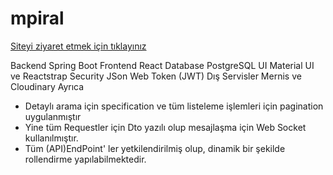 # mpiral

[Siteyi ziyaret etmek için tıklayınız](http//:www.mpiral.com)


Backend
Spring Boot
Frontend
React
Database
PostgreSQL
UI
Material UI ve Reactstrap
Security
JSon Web Token (JWT)
Dış Servisler
Mernis ve Cloudinary
Ayrıca
* Detaylı arama için specification ve tüm listeleme işlemleri için
pagination uygulanmıştır
* Yine tüm Requestler için Dto yazılı olup mesajlaşma için Web Socket kullanılmıştır.
* Tüm (API)EndPoint' ler yetkilendirilmiş olup, dinamik bir şekilde
rollendirme yapılabilmektedir.

